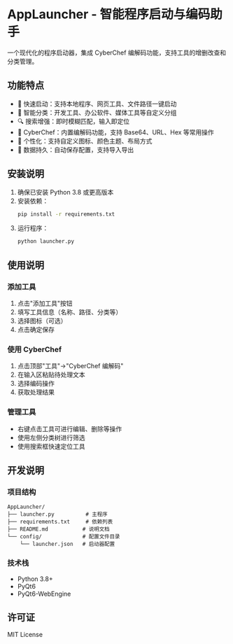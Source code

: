 # AppLauncher - 智能程序启动与编码助手

一个现代化的程序启动器，集成 CyberChef 编解码功能，支持工具的增删改查和分类管理。

## 功能特点

- 🚀 快速启动：支持本地程序、网页工具、文件路径一键启动
- 🎯 智能分类：开发工具、办公软件、媒体工具等自定义分组
- 🔍 搜索增强：即时模糊匹配，输入即定位
- 🔧 CyberChef：内置编解码功能，支持 Base64、URL、Hex 等常用操作
- 🎨 个性化：支持自定义图标、颜色主题、布局方式
- 💾 数据持久：自动保存配置，支持导入导出

## 安装说明

1. 确保已安装 Python 3.8 或更高版本
2. 安装依赖：
   ```bash
   pip install -r requirements.txt
   ```
3. 运行程序：
   ```bash
   python launcher.py
   ```

## 使用说明

### 添加工具
1. 点击"添加工具"按钮
2. 填写工具信息（名称、路径、分类等）
3. 选择图标（可选）
4. 点击确定保存

### 使用 CyberChef
1. 点击顶部"工具"->"CyberChef 编解码"
2. 在输入区粘贴待处理文本
3. 选择编码操作
4. 获取处理结果

### 管理工具
- 右键点击工具可进行编辑、删除等操作
- 使用左侧分类树进行筛选
- 使用搜索框快速定位工具

## 开发说明

### 项目结构
```
AppLauncher/
├── launcher.py          # 主程序
├── requirements.txt     # 依赖列表
├── README.md           # 说明文档
└── config/             # 配置文件目录
    └── launcher.json   # 启动器配置
```

### 技术栈
- Python 3.8+
- PyQt6
- PyQt6-WebEngine

## 许可证

MIT License 